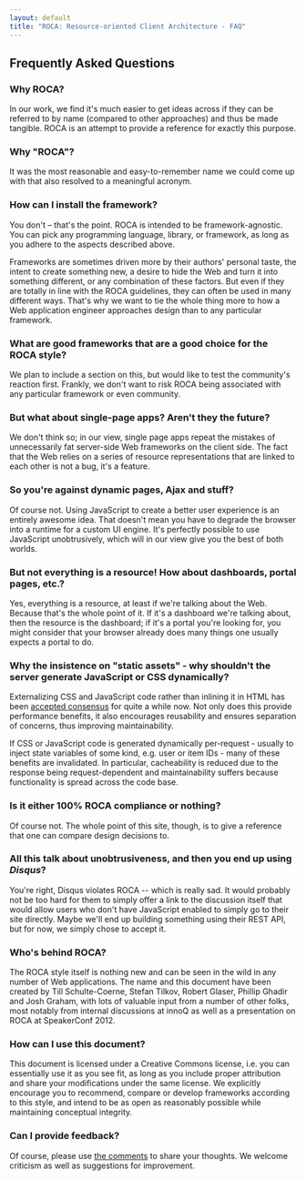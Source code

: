 ```yaml
---
layout: default
title: "ROCA: Resource-oriented Client Architecture - FAQ"
---
```


Frequently Asked Questions
---

### Why ROCA?

In our work, we find it's much easier to get ideas
across if they can be referred to by name (compared to
other approaches) and thus be made tangible. ROCA is an attempt
to provide a reference for exactly this purpose.

### Why "ROCA"?

It was the most reasonable and easy-to-remember name we could
come up with that also resolved to a meaningful acronym.

### How can I install the framework?

You don't &#8211; that's the point. ROCA is
intended to be framework-agnostic. You can pick any programming
language, library, or framework, as long as you adhere to the
aspects described above.

Frameworks are sometimes driven more by their authors' personal taste,
the intent to create something new, a desire to hide the Web and turn
it into something different, or any combination of these factors. But
even if they are totally in line with the ROCA guidelines, they can
often be used in many different ways. That's why we want to tie
the whole thing more to how a Web application engineer approaches
design than to any particular framework.

### What are good frameworks that are a good choice for the ROCA style?

We plan to include a section on this, but would like to test the
community's reaction first. Frankly, we don't want to risk ROCA being
associated with any particular framework or even community.

### But what about single-page apps? Aren't they the future?

We don't think so; in our view, single page apps repeat the
mistakes of unnecessarily fat server-side Web frameworks on
the client side. The fact that the Web relies on a series of
resource representations that are linked to each other is not
a bug, it's a feature.

### So you're against dynamic pages, Ajax and stuff?

Of course not. Using JavaScript to create a better user experience is
an entirely awesome idea. That doesn't mean you have to degrade the
browser into a runtime for a custom UI engine. It's perfectly possible
to use JavaScript unobtrusively, which will in our view give you the
best of both worlds.

### But not everything is a resource! How about dashboards, portal pages, etc.?

Yes, everything is a resource, at least if we're talking about the
Web. Because that's the whole point of it. If it's a dashboard we're
talking about, then the resource is the dashboard; if it's a portal
you're looking for, you might consider that your browser already does
many things one usually expects a portal to do.

### Why the insistence on "static assets" - why shouldn't the server generate JavaScript or CSS dynamically?

Externalizing CSS and JavaScript code rather than inlining it in HTML has been
[accepted consensus](http://developer.yahoo.com/performance/rules.html#external)
for quite a while now. Not only does this provide performance benefits, it also
encourages reusability and ensures separation of concerns, thus improving
maintainability.

If CSS or JavaScript code is generated dynamically per-request - usually to
inject state variables of some kind, e.g. user or item IDs - many of these
benefits are invalidated. In particular, cacheability is reduced due to the
response being request-dependent and maintainability suffers because
functionality is spread across the code base.

### Is it either 100% ROCA compliance or nothing?

Of course not. The whole point of this site, though, is to give a
reference that one can compare design decisions to.

### All this talk about unobtrusiveness, and then you end up using _Disqus_?

You're right, Disqus violates ROCA -- which is really sad. It
would probably not be too hard for them to simply offer a link to the
discussion itself that would allow users who don't have JavaScript
enabled to simply go to their site directly. Maybe we'll end up
building something using their REST API, but for now, we simply chose
to accept it.

### Who's behind ROCA?

The ROCA style itself is nothing new and can be seen in the wild in
any number of Web applications. The name and this document have been
created by Till Schulte-Coerne, Stefan Tilkov, Robert Glaser, Phillip
Ghadir and Josh Graham, with lots of valuable input from a number of
other folks, most notably from internal discussions at innoQ as well
as a presentation on ROCA at SpeakerConf 2012.

### How can I use this document?

This document is licensed under a Creative Commons license,
i.e. you can essentially use it as you see fit, as long as you
include proper attribution and share your modifications under
the same license. We explicitly encourage you to recommend,
compare or develop frameworks according to this style, and
intend to be as open as reasonably possible while maintaining
conceptual integrity.

### Can I provide feedback?

Of course, please use <a href='./discussion.html'>the comments</a> to share your thoughts. We
welcome criticism as well as suggestions for improvement.
